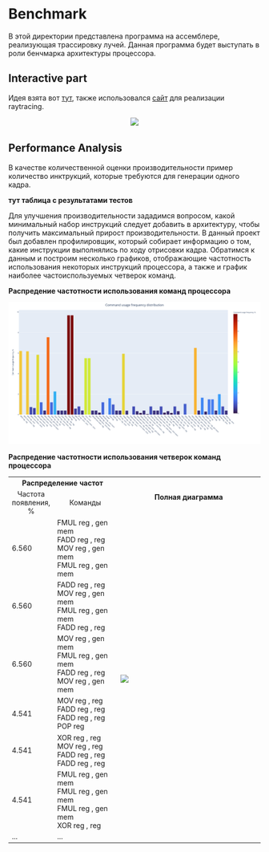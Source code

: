 # Benchmark

В этой директории представлена программа на ассемблере, реализующая трассировку лучей. Данная программа будет выступать в роли бенчмарка архитектуры процессора.

## Interactive part

Идея взята вот [тут](https://github.com/DinoZ1729/Ray), также использовался [сайт](https://www.scratchapixel.com/lessons/3d-basic-rendering/minimal-ray-tracer-rendering-simple-shapes/ray-sphere-intersection) для реализации raytracing.
<p align="center">
  <img src="benchmark.gif">
</p>

## Performance Analysis

В качестве количественной оценки производительности пример количество инктрукций, которые требуются для генерации одного кадра. 

**тут таблица с результатами тестов**

Для улучшения производительности зададимся вопросом, какой минимальный набор инструкций следует добавить в архитектуру, чтобы получить максимальный прирост производительности.
В данный проект был добавлен профилировщик, который собирает информацию о том, какие инструкции выполнялись по ходу отрисовки кадра. Обратимся к данным и построим несколько графиков,
отображающие частотность использования некоторых инструкций процессора, а также и график наиболее частоиспользуемых четверок команд.

**Распредение частотности использования команд процессора**

<p align="center">
  <img src="CUF.svg">
</p>

**Распредение частотности использования четверок команд процессора**

<table>
    <colgroup>
        <col style="width: 15%;">
        <col style="width: 25%;">
    </colgroup>
    <tbody>
        <tr>
            <th colspan="2" align="center">Распределение частот</th>
            <th align="center" rowspan="2">Полная диаграмма</th>
        </tr>
        <tr>
            <td align="center">Частота появления, %</td>
            <td align="center">Команды</td>
        </tr>
        <tr>
            <td>6.560</td><td> FMUL reg , gen mem<br> FADD reg , reg<br> MOV reg , gen mem<br> FMUL reg , gen mem<br> </td>
            <td rowspan="7">
            <a target="_blank" rel="noopener noreferrer" href="/Nechda/CPU-emulator/blob/main/Benchmark/SU.svg"><img style="max-width:100%;" src="/Nechda/CPU-emulator/raw/main/Benchmark/SU.svg"></a></td>
        </tr>
        <tr>
            <td>6.560</td><td> FADD reg , reg<br> MOV reg , gen mem<br> FMUL reg , gen mem<br> FADD reg , reg<br> </td>
        </tr>
        <tr>
            <td>6.560</td><td> MOV reg , gen mem<br> FMUL reg , gen mem<br> FADD reg , reg<br> MOV reg , gen mem<br> </td>
        </tr>
        <tr>
            <td>4.541</td><td> MOV reg , reg<br> FADD reg , reg<br> FADD reg , reg<br> POP reg<br> </td>
        </tr>
        <tr>
            <td>4.541</td><td> XOR reg , reg<br> MOV reg , reg<br> FADD reg , reg<br> FADD reg , reg<br> </td>
        </tr>
        <tr>
            <td>4.541</td><td> FMUL reg , gen mem<br> FMUL reg , gen mem<br> FMUL reg , gen mem<br> XOR reg , reg<br> </td>
        </tr>
        <tr>
            <td>...</td><td> ... </td>
        </tr>
    </tbody>
</table>


